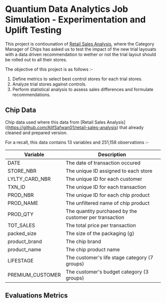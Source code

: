 # Quantium Data Analytics Job Simulation - Experimentation and Uplift Testing

This project is contiounation of [Retail Sales Analysis](https://github.com/AlifSafwan01/retail-sales-analysis), where the Category Manager of Chips has asked us to test the impact of the new trial layouats with a data driven recommendation to wether or not the trial layout should be rolled out to all their stores.

The objective of this project is as follows :-
1. Define metrics to select best control stores for each trial stores.
2. Analyze trial stores against controls.
3. Perform statistical analysis to assess sales differences and formulate recommendations.

## Chip Data

Chip data used where this data from [Retail Sales Analysis]((https://github.com/AlifSafwan01/retail-sales-analysis) that already cleaned and prepared version.

For a recall, this data contains 13 variables and 251,158 observations :-

| Variable | Description |
| --- | --- |
| DATE | The date of transaction occured|
| STORE_NBR | The unique ID assigned to each store |
| LYLTY_CARD_NBR | The unique ID for each customer |
| TXN_ID | The unique ID for each transaction |
| PROD_NBR | The unique ID for each chip product |
| PROD_NAME | The unfiltered name of chip product |
| PROD_QTY | The quantity purchased by the customer per transaction |
| TOT_SALES | The total price per transaction |
| packed_size | The size of the packaging (g) |
| product_brand | The chip brand |
| product_name | The chip product name |
| LIFESTAGE |  The customer's life stage category (7 groups) |
| PREMIUM_CUSTOMER | The customer's budget category (3 groups) |

## Evaluations Metrics
